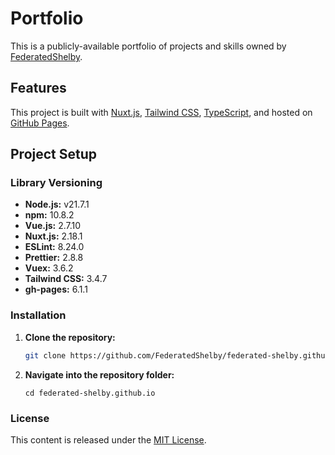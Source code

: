 # Portfolio

This is a publicly-available portfolio of projects and skills owned by [FederatedShelby](https://github.com/FederatedShelby). 

## Features
This project is built with [Nuxt.js](https://nuxt.com/), [Tailwind CSS](https://tailwindcss.com/), [TypeScript](https://www.typescriptlang.org/), and hosted on [GitHub Pages](https://pages.github.com/).


## Project Setup

### Library Versioning
- **Node.js:** v21.7.1
- **npm:** 10.8.2
- **Vue.js:** 2.7.10
- **Nuxt.js:** 2.18.1
- **ESLint:** 8.24.0
- **Prettier:** 2.8.8
- **Vuex:** 3.6.2
- **Tailwind CSS:** 3.4.7
- **gh-pages:** 6.1.1

### Installation
1. **Clone the repository:**
   ```bash
   git clone https://github.com/FederatedShelby/federated-shelby.github.io.git
   ```

2. **Navigate into the repository folder:**
   ```
   cd federated-shelby.github.io
   ```

### License ###
This content is released under the [MIT License](http://opensource.org/licenses/MIT).